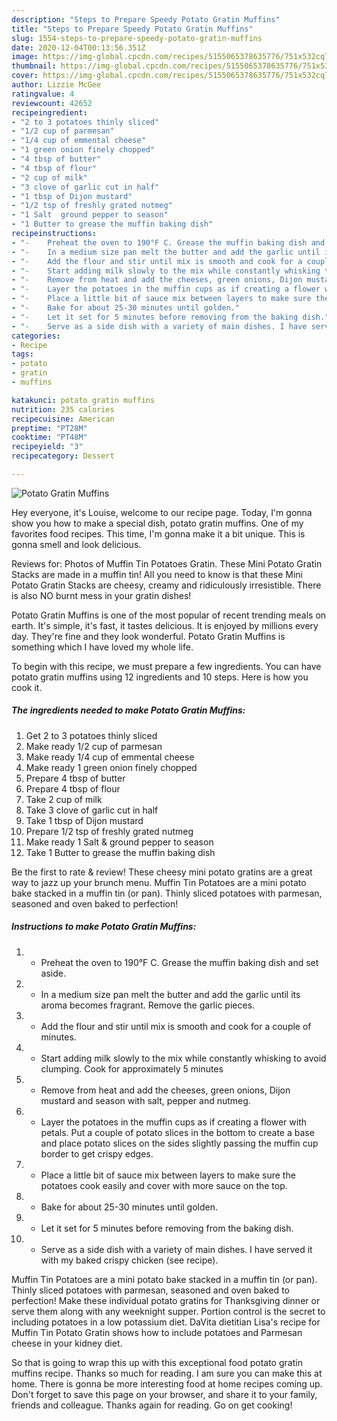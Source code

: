 ```yaml
---
description: "Steps to Prepare Speedy Potato Gratin Muffins"
title: "Steps to Prepare Speedy Potato Gratin Muffins"
slug: 1554-steps-to-prepare-speedy-potato-gratin-muffins
date: 2020-12-04T00:13:56.351Z
image: https://img-global.cpcdn.com/recipes/5155065378635776/751x532cq70/potato-gratin-muffins-recipe-main-photo.jpg
thumbnail: https://img-global.cpcdn.com/recipes/5155065378635776/751x532cq70/potato-gratin-muffins-recipe-main-photo.jpg
cover: https://img-global.cpcdn.com/recipes/5155065378635776/751x532cq70/potato-gratin-muffins-recipe-main-photo.jpg
author: Lizzie McGee
ratingvalue: 4
reviewcount: 42652
recipeingredient:
- "2 to 3 potatoes thinly sliced"
- "1/2 cup of parmesan"
- "1/4 cup of emmental cheese"
- "1 green onion finely chopped"
- "4 tbsp of butter"
- "4 tbsp of flour"
- "2 cup of milk"
- "3 clove of garlic cut in half"
- "1 tbsp of Dijon mustard"
- "1/2 tsp of freshly grated nutmeg"
- "1 Salt  ground pepper to season"
- "1 Butter to grease the muffin baking dish"
recipeinstructions:
- "-	Preheat the oven to 190°F C. Grease the muffin baking dish and set aside."
- "-	In a medium size pan melt the butter and add the garlic until its aroma becomes fragrant. Remove the garlic pieces."
- "-	Add the flour and stir until mix is smooth and cook for a couple of minutes."
- "-	Start adding milk slowly to the mix while constantly whisking to avoid clumping. Cook for approximately 5 minutes"
- "-	Remove from heat and add the cheeses, green onions, Dijon mustard and season with salt, pepper and nutmeg."
- "-	Layer the potatoes in the muffin cups as if creating a flower with petals. Put a couple of potato slices in the bottom to create a base and place potato slices on the sides slightly passing the muffin cup border to get crispy edges."
- "-	Place a little bit of sauce mix between layers to make sure the potatoes cook easily and cover with more sauce on the top."
- "-	Bake for about 25-30 minutes until golden."
- "-	Let it set for 5 minutes before removing from the baking dish."
- "-	Serve as a side dish with a variety of main dishes. I have served it with my baked crispy chicken (see recipe)."
categories:
- Recipe
tags:
- potato
- gratin
- muffins

katakunci: potato gratin muffins 
nutrition: 235 calories
recipecuisine: American
preptime: "PT28M"
cooktime: "PT48M"
recipeyield: "3"
recipecategory: Dessert

---
```



![Potato Gratin Muffins](https://img-global.cpcdn.com/recipes/5155065378635776/751x532cq70/potato-gratin-muffins-recipe-main-photo.jpg)

Hey everyone, it's Louise, welcome to our recipe page. Today, I'm gonna show you how to make a special dish, potato gratin muffins. One of my favorites food recipes. This time, I'm gonna make it a bit unique. This is gonna smell and look delicious.

Reviews for: Photos of Muffin Tin Potatoes Gratin. These Mini Potato Gratin Stacks are made in a muffin tin! All you need to know is that these Mini Potato Gratin Stacks are cheesy, creamy and ridiculously irresistible. There is also NO burnt mess in your gratin dishes!

Potato Gratin Muffins is one of the most popular of recent trending meals on earth. It's simple, it's fast, it tastes delicious. It is enjoyed by millions every day. They're fine and they look wonderful. Potato Gratin Muffins is something which I have loved my whole life.


To begin with this recipe, we must prepare a few ingredients. You can have potato gratin muffins using 12 ingredients and 10 steps. Here is how you cook it.

<!--inarticleads1-->

##### The ingredients needed to make Potato Gratin Muffins:

1. Get 2 to 3 potatoes thinly sliced
1. Make ready 1/2 cup of parmesan
1. Make ready 1/4 cup of emmental cheese
1. Make ready 1 green onion finely chopped
1. Prepare 4 tbsp of butter
1. Prepare 4 tbsp of flour
1. Take 2 cup of milk
1. Take 3 clove of garlic cut in half
1. Take 1 tbsp of Dijon mustard
1. Prepare 1/2 tsp of freshly grated nutmeg
1. Make ready 1 Salt &amp; ground pepper to season
1. Take 1 Butter to grease the muffin baking dish


Be the first to rate &amp; review! These cheesy mini potato gratins are a great way to jazz up your brunch menu. Muffin Tin Potatoes are a mini potato bake stacked in a muffin tin (or pan). Thinly sliced potatoes with parmesan, seasoned and oven baked to perfection! 

<!--inarticleads2-->

##### Instructions to make Potato Gratin Muffins:

1. -	Preheat the oven to 190°F C. Grease the muffin baking dish and set aside.
1. -	In a medium size pan melt the butter and add the garlic until its aroma becomes fragrant. Remove the garlic pieces.
1. -	Add the flour and stir until mix is smooth and cook for a couple of minutes.
1. -	Start adding milk slowly to the mix while constantly whisking to avoid clumping. Cook for approximately 5 minutes
1. -	Remove from heat and add the cheeses, green onions, Dijon mustard and season with salt, pepper and nutmeg.
1. -	Layer the potatoes in the muffin cups as if creating a flower with petals. Put a couple of potato slices in the bottom to create a base and place potato slices on the sides slightly passing the muffin cup border to get crispy edges.
1. -	Place a little bit of sauce mix between layers to make sure the potatoes cook easily and cover with more sauce on the top.
1. -	Bake for about 25-30 minutes until golden.
1. -	Let it set for 5 minutes before removing from the baking dish.
1. -	Serve as a side dish with a variety of main dishes. I have served it with my baked crispy chicken (see recipe).


Muffin Tin Potatoes are a mini potato bake stacked in a muffin tin (or pan). Thinly sliced potatoes with parmesan, seasoned and oven baked to perfection! Make these individual potato gratins for Thanksgiving dinner or serve them along with any weeknight supper. Portion control is the secret to including potatoes in a low potassium diet. DaVita dietitian Lisa&#39;s recipe for Muffin Tin Potato Gratin shows how to include potatoes and Parmesan cheese in your kidney diet. 

So that is going to wrap this up with this exceptional food potato gratin muffins recipe. Thanks so much for reading. I am sure you can make this at home. There is gonna be more interesting food at home recipes coming up. Don't forget to save this page on your browser, and share it to your family, friends and colleague. Thanks again for reading. Go on get cooking!
